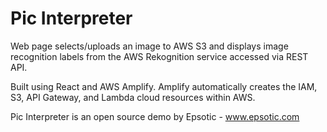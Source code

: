 # Pic Interpreter

Web page selects/uploads an image to AWS S3 and displays image recognition labels from the AWS Rekognition service accessed via REST API.

Built using React and AWS Amplify. Amplify automatically creates the IAM, S3, API Gateway, and Lambda cloud resources within AWS.

Pic Interpreter is an open source demo by Epsotic - www.epsotic.com
